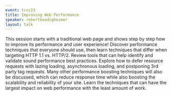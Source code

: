 ```yaml
---
event: tccc23
title: Improving Web Performance
speaker: robertboedigheimer
layout: talk
---
```


This session starts with a traditional web page and shows step by step how to improve its performance and user experience! Discover performance techniques that everyone should use, then learn techniques that differ when targeting HTTP 1.1 vs. HTTP/2. Review tools that can help identify and validate sound performance best practices. Explore how to defer resource requests with lazing loading, asynchronous loading, and postponing 3rd party tag requests. Many other performance boosting techniques will also be discussed, which can reduce response time while also boosting the scalability and reliability of your site. Learn the techniques that can have the largest impact on web performance with the least amount of work.
